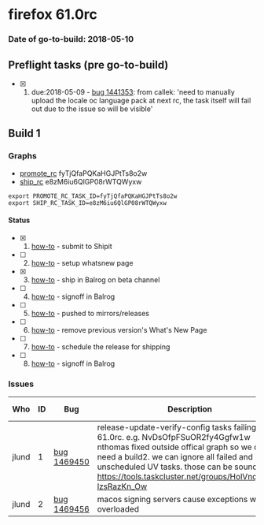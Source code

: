 # firefox 61.0rc

### Date of go-to-build: 2018-05-10

## Preflight tasks (pre go-to-build)
- [x] 1. due:2018-05-09 - [bug 1441353](https://bugzil.la/1441353): from callek: 'need to manually upload the locale oc language pack at next rc, the task itself will fail out due to the issue so will be visible'

## Build 1  

### Graphs
* [promote_rc](https://tools.taskcluster.net/push-inspector/#/fyTjQfaPQKaHGJPtTs8o2w) fyTjQfaPQKaHGJPtTs8o2w
* [ship_rc](https://tools.taskcluster.net/push-inspector/#/e8zM6iu6QlGP08rWTQWyxw) e8zM6iu6QlGP08rWTQWyxw
```
export PROMOTE_RC_TASK_ID=fyTjQfaPQKaHGJPtTs8o2w
export SHIP_RC_TASK_ID=e8zM6iu6QlGP08rWTQWyxw
```


#### Status
- [x] 1.  [how-to](https://wiki.mozilla.org/Release:Release_Automation_on_Mercurial:Starting_a_Release#Submit_to_Ship_It)  - submit to Shipit
- [ ] 2.  [how-to](https://github.com/mozilla-releng/releasewarrior-2.0/blob/master/docs/release-promotion/desktop/howto-rc.md#wnp)  - setup whatsnew page
- [x] 3.  [how-to](https://github.com/mozilla-releng/releasewarrior-2.0/blob/master/docs/release-promotion/desktop/howto-rc.md#ship-rc)  - ship in Balrog on beta channel
- [ ] 4.  [how-to](https://github.com/mozilla-releng/releasewarrior-2.0/blob/master/docs/release-promotion/desktop/howto-rc.md#obtain-sign-offs-for-changes)  - signoff in Balrog
- [ ] 5.  [how-to](https://github.com/mozilla-releng/releasewarrior-2.0/blob/master/docs/release-promotion/desktop/howto-rc.md#push)  - pushed to mirrors/releases
- [ ] 6.  [how-to](https://github.com/mozilla-releng/releasewarrior-2.0/blob/master/docs/release-promotion/desktop/howto-rc.md#remove-wnp)  - remove previous version's What's New Page
- [ ] 7.  [how-to](https://github.com/mozilla-releng/releasewarrior-2.0/blob/master/docs/release-promotion/desktop/howto-rc.md#ship)  - schedule the release for shipping
- [ ] 8.  [how-to](https://github.com/mozilla-releng/releasewarrior-2.0/blob/master/docs/release-promotion/desktop/howto-rc.md#obtain-sign-offs-for-changes)  - signoff in Balrog

### Issues
| Who                 | ID               | Bug                                                                 | Description                | Resolved                | Future Threat                |
| ------------------- | ---------------- | ------------------------------------------------------------------- | -------------------------- | ----------------------- | ---------------------------- |
| jlund  | 1 | [bug 1469450](https://bugzil.la/1469450)        | release-update-verify-config tasks failing for 61.0rc. e.g. NvDsOfpFSuOR2fy4Ggfw1w nthomas fixed outside offical graph so we didn't need a build2. we can ignore all failed and unscheduled UV tasks. those can be sound here: https://tools.taskcluster.net/groups/HolVnqBSST-lzsRazKn_Ow | True | True |
| jlund  | 2 | [bug 1469456](https://bugzil.la/1469456)        | macos signing servers cause exceptions when overloaded | True | True |

